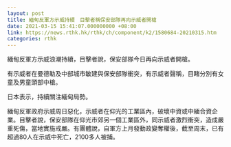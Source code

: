 ```yaml
---
layout: post
title: 緬甸反軍方示威持續　目擊者稱保安部隊再向示威者開槍
date: 2021-03-15 15:41:07.000000000 +08:00
link: https://news.rthk.hk/rthk/ch/component/k2/1580684-20210315.htm
categories: rthk
---
```


緬甸反軍方示威浪潮持續，目擊者說，保安部隊今日再向示威者開槍。

有示威者在曼德勒及中部城市敏建與保安部隊衝突，有示威者聲稱，目睹分別有女童及男童頭部中槍。

日本表示，持續關注緬甸局勢。

緬甸反軍政府示威周日惡化，示威者在仰光的工業區內，破壞中資或中緬合資企業。目擊者說，保安部隊在仰光市郊另一個工業區外，同示威者激烈衝突，造成嚴重死傷，當地實施戒嚴。有團體說，自軍方上月發動政變奪權後，截至周末，已有超過80人在示威中死亡，2100多人被捕。
